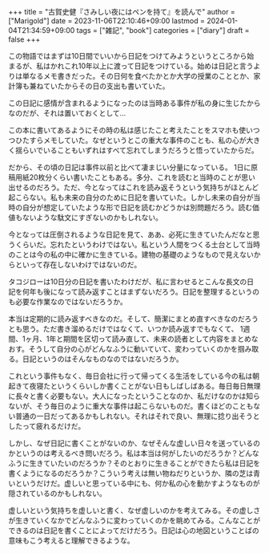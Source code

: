 +++
title = "古賀史健『さみしい夜にはペンを持て』を読んで"
author = ["Marigold"]
date = 2023-11-06T22:10:46+09:00
lastmod = 2024-01-04T21:34:59+09:00
tags = ["雑記", "book"]
categories = ["diary"]
draft = false
+++

この物語ではまずは10日間でいいから日記をつけてみようというところから始まるが、私はかれこれ10年以上に渡って日記をつけている。始めは日記と言うよりは単なるメモ書きだった。その日何を食べたかとか大学の授業のこととか、家計簿も兼ねていたからその日の支出も書いていた。

この日記に感情が含まれるようになったのは当時ある事件が私の身に生じたからなのだが、それは置いておくとして...

この本に書いてあるようにその時の私は感じたこと考えたことをスマホも使いつつひたすらメモしていた。なぜというとこの重大な事件のことも、私の心が大きく揺らいでいることもいずれはすべて忘れてしまうだろうと悟っていたからだ。

だから、その頃の日記は事件以前と比べて凄まじい分量になっている。
1日に原稿用紙20枚分くらい書いたこともある。多分、これを読むと当時のことが思い出せるのだろう。ただ、今となってはこれを読み返そうという気持ちがほとんど起こらない。私も未来の自分のために日記を書いていた。しかし未来の自分が当時の自分が想定していたような形で日記を読むかどうかは別問題だろう。読む価値もないような駄文にすぎないのかもしれない。

今となっては圧倒されるような日記を見て、ああ、必死に生きていたんだなと思うくらいだ。忘れたというわけではない。私という人間をつくる土台として当時のことは今の私の中に確かに生きている。建物の基礎のようなもので見えないからといって存在しないわけではないのだ。

タコジローは10日分の日記を書いたわけだが、私に言わせるとこんな長文の日記を何年も後になって読み返すことはまずないだろう。日記を整理するというのも必要な作業なのではないだろうか。

本当は定期的に読み返すべきなのだ。そして、簡潔にまとめ直すべきなのだろうとも思う。ただ書き溜めるだけではなくて、いつか読み返すでもなくて、
1週間、1ヶ月、1年と期間を区切って読み直して、未来の読者として内容をまとめなおす。そうして自分の心がどんなふうに動いていて、変わっていくのかを掴み取る。日記というのはそんなものなのではないだろうか。

これという事件もなく、毎日会社に行って帰ってくる生活をしている今の私は朝起きて夜寝たというくらいしか書くことがない日もしばしばある。毎日毎日無理に長々と書く必要もない。大人になったということなのか、私だけなのかは知らないが、そう毎日のように重大な事件は起こらないものだ。書くほどのこともない普通の一日だってあるかもしれない。それはそれで良い、無理に捻り出そうとしたって疲れるだけだ。

しかし、なぜ日記に書くことがないのか、なぜそんな虚しい日々を送っているのかというのは考えるべき問いだろう。私は本当は何がしたいのだろうか？どんなふうに生きていたいのだろうか？そのとおりに生きることができたら私は日記を書くようになるのだろうか？こういう考えは無い物ねだりというか、隣の芝は青いというだけだ。虚しいと思っている中にも、何か私の心を動かすようなものが隠されているのかもしれない。

虚しいという気持ちを虚しいと書く、なぜ虚しいのかを考えてみる。その虚しさが生きていくなかでどんなふうに変わっていくのかを眺めてみる。こんなことができるのは日記を書くことによってだけだろう。日記は心の地図ということばの意味もこう考えると理解できるような。

